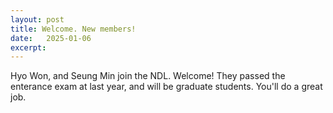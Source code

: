 ```yaml
---
layout: post
title: Welcome. New members!
date:   2025-01-06
excerpt: 
---
```

Hyo Won, and Seung Min join the NDL. Welcome! They passed the enterance exam at last year, and will be graduate students. You'll do a great job.
